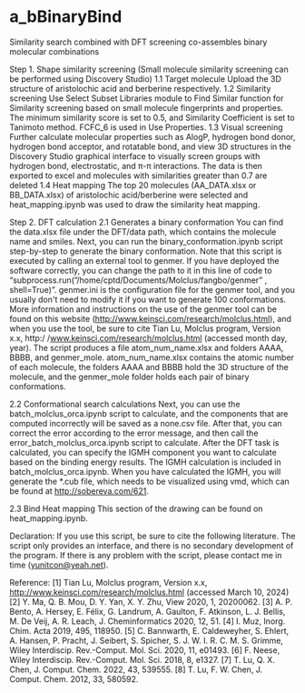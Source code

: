 # a_bBinaryBind
Similarity search combined with DFT screening co-assembles binary molecular combinations

Step 1.  Shape similarity screening (Small molecule similarity screening can be performed using Discovery Studio)
1.1 Target molecule
	Upload the 3D structure of aristolochic acid and berberine respectively.
1.2 Similarity screening
	Use Select Subset Libraries module to Find Similar function for Similarity screening based on small molecule fingerprints and properties. The minimum similarity score is set to 0.5, and Similarity Coefficient is set to Tanimoto method. FCFC_6 is used in Use Properties. 
1.3 Visual screening
	Further calculate molecular properties such as AlogP, hydrogen bond donor, hydrogen bond acceptor, and rotatable bond, and view 3D structures in the Discovery Studio graphical interface to visually screen groups with hydrogen bond, electrostatic, and π-π interactions. The data is then exported to excel and molecules with similarities greater than 0.7 are deleted
1.4 Heat mapping
	The top 20 molecules (AA_DATA.xlsx or BB_DATA.xlsx) of aristolochic acid/berberine were selected and heat_mapping.ipynb was used to draw the similarity heat mapping.

Step 2. DFT calculation
2.1 Generates a binary conformation
	You can find the data.xlsx file under the DFT/data path, which contains the molecule name and smiles. 
	Next, you can run the binary_conformation.ipynb script step-by-step to generate the binary conformation. Note that this script is executed by calling an external tool to genmer. If you have deployed the software correctly, you can change the path to it in this line of code to “subprocess.run(”/home/cptd/Documents/Molclus/fangbo/genmer” , shell=True)”. genmer.ini is the configuration file for the genmer tool, and you usually don't need to modify it if you want to generate 100 conformations. More information and instructions on the use of the genmer tool can be found on this website (http://www.keinsci.com/research/molclus.html), and when you use the tool, be sure to cite Tian Lu, Molclus program, Version x.x, http:/ /www.keinsci.com/research/molclus.html (accessed month day, year). The script produces a file atom_num_name.xlsx and folders AAAA, BBBB, and genmer_mole. atom_num_name.xlsx contains the atomic number of each molecule, the folders AAAA and BBBB hold the 3D structure of the molecule, and the genmer_mole folder holds each pair of binary conformations.
	
2.2 Conformational search calculations
	Next, you can use the batch_molclus_orca.ipynb script to calculate, and the components that are computed incorrectly will be saved as a none.csv file. After that, you can correct the error according to the error message, and then call the error_batch_molclus_orca.ipynb script to calculate.
After the DFT task is calculated, you can specify the IGMH component you want to calculate based on the binding energy results. The IGMH calculation is included in batch_molclus_orca.ipynb. When you have calculated the IGMH, you will generate the *.cub file, which needs to be visualized using vmd, which can be found at http://sobereva.com/621.

2.3 Bind Heat mapping
	This section of the drawing can be found on heat_mapping.ipynb.


Declaration: If you use this script, be sure to cite the following literature. The script only provides an interface, and there is no secondary development of the program. If there is any problem with the script, please contact me in time (yunitcon@yeah.net).

Reference:
[1] Tian Lu, Molclus program, Version x.x, http://www.keinsci.com/research/molclus.html (accessed March 10, 2024)
[2]	Y. Ma, Q. B. Mou, D. Y. Yan, X. Y. Zhu, View 2020, 1, 20200062.
[3]	A. P. Bento, A. Hersey, E. Félix, G. Landrum, A. Gaulton, F. Atkinson, L. J. Bellis, M. De Veij, A. R. Leach, J. Cheminformatics 2020, 12, 51.
[4]	I. Muz, Inorg. Chim. Acta 2019, 495, 118950.
[5]	C. Bannwarth, E. Caldeweyher, S. Ehlert, A. Hansen, P. Pracht, J. Seibert, S. Spicher, S. J. W. I. R. C. M. S. Grimme, Wiley Interdiscip. Rev.-Comput. Mol. Sci. 2020, 11, e01493.
[6]	F. Neese, Wiley Interdiscip. Rev.-Comput. Mol. Sci. 2018, 8, e1327.
[7]	T. Lu, Q. X. Chen, J. Comput. Chem. 2022, 43, 539555.
[8]	T. Lu, F. W. Chen, J. Comput. Chem. 2012, 33, 580592.
